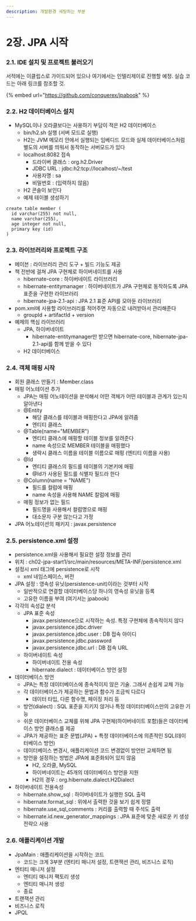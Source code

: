 ```yaml
---
description: 개발환경 세팅하는 부분
---
```


# 2장. JPA 시작

### 2.1. IDE 설치 및 프로젝트 불러오기

서적에는 이클립스로 가이드되어 있으나 여기에서는 인텔리제이로 진행할 예정. 실습 코드는 아래 링크를 참조할 것.

{% embed url="https://github.com/conquerex/jpabook" %}



### 2.2. H2 데이터베이스 설치

* MySQL이나 오라클보다는 사용하기 부담이 적은 H2 데이터베이스
  * bin/h2.sh 실행 \(서버 모드로 실행\)
  * H2는 JVM 메모리 안에서 실행되는 임베디드 모드와 실제 데이터베이스처럼 별도의 서버를 띄워서 동작하는 서버모드가 있다
  * localhost:8082 접속
    * 드라이버 클래스 : org.h2.Driver
    * JDBC URL : jdbc:h2:tcp://localhost/~/test
    * 사용자명 : sa
    * 비밀번호 : \(입력하지 않음\)
  * H2 콘솔이 보인다
  * 예제 테이블 생성하기

```text
create table member (
  id varchar(255) not null,
  name varchar(255),
  age integer not null,
  primary key (id)
)
```



### 2.3. 라이브러리와 프로젝트 구조

* 메이븐 : 라이브러리 관리 도구 + 빌드 기능도 제공
* 책 전반에 걸쳐 JPA 구현체로 하이버네이트를 사용
  * hibernate-core : 하이버네이트 라이브러리
  * hibernate-entitymanager : 하이버네이트가 JPA 구현체로 동작하도록 JPA 표준을 구현한 라이브러리
  * hibernate-jpa-2.1-api : JPA 2.1 표준 API를 모아둔 라이브러리
* pom.xml에 사용할 라이브러리를 적어주면 자동으로 내려받아서 관리해준다
  * groupId + artifactId + version
* 예제의 핵심 라이브러리
  * JPA, 하이버네이트
    * hibernate-entitymanager만 받으면 hibernate-core, hibernate-jpa-2.1-api를 함께 받을 수 있다
  * H2 데이터베이스





### 2.4. 객체 매핑 시작

* 회원 클래스 만들기 : Member.class
* 매핑 어노테이션 추가
  * JPA는 매핑 어노테이션을 분석해서 어떤 객체가 어떤 테이블과 관계가 있는지 알아낸다
  * @Entity
    * 해당 클래스를 테이블과 매핑한다고 JPA에 알려줌
    * 엔티티 클래스
  * @Table\(name="MEMBER"\)
    * 엔티티 클래스에 매핑할 테이블 정보를 알려준다
    * name 속성으로 MEMBER 테이블을 매핑했다
    * 생략시 클래스 이름을 테이블 이름으로 매핑 \(엔티티 이름을 사용\)
  * @Id
    * 엔티티 클래스의 필드를 테이블의 기본키에 매핑
    * @Id가 사용된 필드를 식별자 필드라 한다
  * @Column\(name = "NAME"\)
    * 필드를 컬럼에 매핑
    * name 속성을 사용해 NAME 칼럼에 매핑
  * 매핑 정보가 없는 필드
    * 필드명을 사용해서 컬럼명으로 매핑
    * 대소문자 구분 않는다고 가정
* JPA 어노테이션의 패키지 : javax.persistence



### 2.5. persistence.xml 설정

* persistence.xml을 사용해서 필요한 설정 정보를 관리
* 위치 : ch02-jpa-start1/src/main/resources/META-INF/persistence.xml
* 설정시 xml 태그에 persistence로 시작
  * xml 네임스페이스, 버전
* JPA 설정 : 영속성 유닛\(persistence-unit\)이라는 것부터 시작
  * 일반적으로 연결할 데이터베이스당 하나의 영속성 유닛을 등록
  * 고유한 이름을 부여 \(여기서는 jpabook\)
* 각각의 속성값 분석
  * JPA 표준 속성
    * javax.persistence으로 시작하는 속성. 특정 구현체에 종속적이지 않다
    * javax.persistence.jdbc.driver
    * javax.persistence.jdbc.user : DB 접속 아이디
    * javax.persistence.jdbc.password
    * javax.persistence.jdbc.url : DB 접속 URL
  * 하이버네이트 속성
    * 하이버네이트 전용 속성
    * hibernate.dialect : 데이터베이스 방언 설정
* 데이터베이스 방언
  * JPA는 특정 데이터베이스에 종속적이지 않은 기술. 그래서 손쉽게 교체 가능
  * 각 데이터베이스가 제공하는 문법과 함수가 조금씩 다르다
    * 데이터 타입, 다른 함수명, 페이징 처리 등
  * 방언\(dialect\) : SQL 표준을 지키지 않거나 특정 데이터터베이스만의 고유한 기능
  * 쉬운 데이터베이스 교체를 위해 JPA 구현체\(하이버네이트 포함\)들은 데이터베이스 방언 클래스를 제공
  * JPA가 제공하는 표준 문법\(JPA\) + 특정 데이터베이스에 의존적인 SQL\(데이터베이스 방언\)
  * 데이터베이스 변경시, 애플리케이션 코드 변경없이 방언만 교체하면 됨
  * 방언을 설정하는 방법은 JPA에 표준화되어 있지 않음
    * H2, 오라클, MySQL
    * 하이버네이트는 45개의 데이터베이스 방언을 지원
    * H2의 경우 : org.hibernate.dialect.H2Dialect
* 하이버네이트 전용속성
  * hibernate.show\_sql : 하이버네이트가 실행한 SQL 출력
  * hibernate.format\_sql : 위에서 출력한 것을 보기 쉽게 정렬
  * hibernate.use\_sql\_comments : 커리를 출력할 때 주석도 출력
  * hibernate.id.new\_generator\_mappings : JPA 표준에 맞춘 새로운 키 생성 전략으 사용



### 2.6. 애플리케이션 개발

* JpaMain : 애플리케이션을 시작하는 코드
  * 코드는 크게 3부분 \(엔티티 매니저 설정, 트랜잭션 관리, 비즈니스 로직\)
* 엔티티 매니저 설정
  * 엔티티 매니저 팩토리 생성
  * 엔티티 매니저 생성
  * 종료
* 트랜잭션 관리
* 비즈니스 로직
* JPQL





